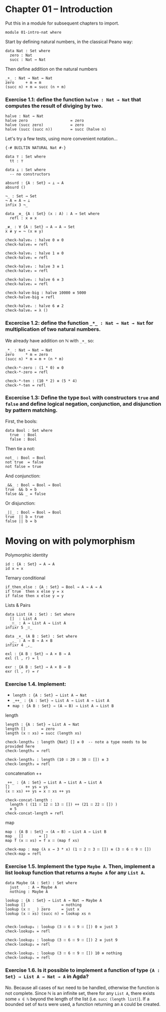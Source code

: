 # Chapter 01 – Introduction

Put this in a module for subsequent chapters to import.
```
module 01-intro-nat where
```

Start by defining natural numbers, in the classical Peano way:
```
data Nat : Set where
  zero : Nat
  succ : Nat → Nat
```

Then define addition on the natural numbers
```
_+_ : Nat → Nat → Nat
zero     + m = m
(succ n) + m = succ (n + m)
```

### Exercise 1.1: define the function `halve : Nat → Nat` that computes the result of diviging by two.
```
halve : Nat → Nat
halve zero                   = zero
halve (succ zero)            = zero
halve (succ (succ n))        = succ (halve n)
```

Let's try a few tests, using more convenient notation…
```
{-# BUILTIN NATURAL Nat #-}

data ⊤ : Set where
  tt : ⊤

data ⊥ : Set where
  -- no constructors

absurd : {A : Set} → ⊥ → A
absurd ()

¬_ : Set → Set
¬ A = A → ⊥
infix 3 ¬_

data _≡_ {A : Set} (x : A) : A → Set where
  refl : x ≡ x

_≢_ : ∀ {A : Set} → A → A → Set
x ≢ y = ¬ (x ≡ y)

check-halve₀ : halve 0 ≡ 0
check-halve₀ = refl

check-halve₁ : halve 1 ≡ 0
check-halve₁ = refl

check-halve₃ : halve 3 ≡ 1
check-halve₃ = refl

check-halve₆ : halve 6 ≡ 3
check-halve₆ = refl

check-halve-big : halve 10000 ≡ 5000
check-halve-big = refl

check-halveₓ : halve 6 ≢ 2
check-halveₓ = λ ()

```

   
### Excercise 1.2: define the function `_*_ : Nat → Nat → Nat` for multiplication of two natural numbers.
We already have addition on ℕ with `_+_` so:
```
_*_ : Nat → Nat → Nat
zero     * m = zero
(succ n) * m = m + (n * m)

check-*-zero : (1 * 0) ≡ 0
check-*-zero = refl

check-*-ten : (10 * 2) ≡ (5 * 4)
check-*-ten = refl
```

### Excercise 1.3: Define the type `Bool` with constructors `true` and `false` and define logical negation, conjunction, and disjunction by pattern matching.
First, the bools:
```
data Bool : Set where
  true  : Bool
  false : Bool 
```
Then tie a not:
```
not_ : Bool → Bool
not true  = false
not false = true
```
And conjunction:
```
_&&_ : Bool → Bool → Bool
true  && b = b
false && _ = false
```
Or disjunction:
```
_||_ : Bool → Bool → Bool
true  || b = true
false || b = b
```

# Moving on with polymorphism
Polymorphic identity
```
id : {A : Set} → A → A
id x = x
```
Ternary conditional
```
if_then_else : {A : Set} → Bool → A → A → A
if true  then x else y = x
if false then x else y = y
```

Lists & Pairs
```
data List (A : Set) : Set where
  []  : List A
  _∷_ : A → List A → List A
infixr 5 _∷_

data _×_ (A B : Set) : Set where
  _,_ : A → B → A × B
infixr 4 _,_

exl : {A B : Set} → A × B → A
exl (l , r) = l

exr : {A B : Set} → A × B → B
exr (l , r) = r
```

### Exercise 1.4. Implement:
 - `length : {A : Set} → List A → Nat`
 - `_++_ : {A : Set} → List A → List A → List A`
 - `map : {A B : Set} → (A → B) → List A → List B`

length
```
length : {A : Set} → List A → Nat
length []       = zero
length (x ∷ xs) = succ (length xs)

check-length₀ : length {Nat} [] ≡ 0  -- note a type needs to be provided here
check-length₀ = refl

check-length₃ : length (10 ∷ 20 ∷ 30 ∷ []) ≡ 3
check-length₃ = refl
```

concatenation ++
```
_++_ : {A : Set} → List A → List A → List A
[]       ++ ys = ys
(x ∷ xs) ++ ys = x ∷ xs ++ ys

check-concat-length :
  length ( (11 ∷ 12 ∷ 13 ∷ []) ++ (21 ∷ 22 ∷ []) )
  ≡ 5
check-concat-length = refl
```

map
```
map : {A B : Set} → (A → B) → List A → List B
map _ []       = []
map f (x ∷ xs) = f x ∷ (map f xs)

check-map : map (λ x → 3 * x) (1 ∷ 2 ∷ 3 ∷ []) ≡ (3 ∷ 6 ∷ 9 ∷ [])
check-map = refl
```

### Exercise 1.5. Implement the type `Maybe A`. Then, implement a list lookup function that returns a `Maybe A` for any `List A`.
```
data Maybe (A : Set) : Set where
  just    : A → Maybe A
  nothing : Maybe A

lookup : {A : Set} → List A → Nat → Maybe A
lookup []       _        = nothing
lookup (x ∷ _ ) zero     = just x
lookup (x ∷ xs) (succ n) = lookup xs n


check-lookup₀ : lookup (3 ∷ 6 ∷ 9 ∷ []) 0 ≡ just 3
check-lookup₀ = refl

check-lookup₂ : lookup (3 ∷ 6 ∷ 9 ∷ []) 2 ≡ just 9
check-lookup₂ = refl

check-lookupₓ : lookup (3 ∷ 6 ∷ 9 ∷ []) 10 ≡ nothing
check-lookupₓ = refl
```

### Exercise 1.6. Is it possible to implement a function of type `{A : Set} → List A → Nat → A` in Agda?
No. Because all cases of `Nat` need to be handled, otherwise the function is not complete. Since ℕ is an infinite set, there for any `List A`, there exists some `x ∈ ℕ` beyond the length of the list (i.e. `succ (length list)`). If a bounded set of `Nat`s were used, a function returning an `A` could be created.


